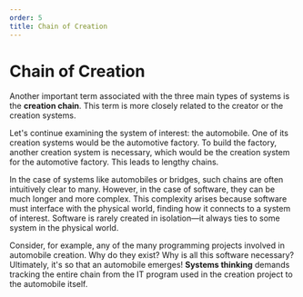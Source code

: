 ```yaml
---
order: 5
title: Chain of Creation
---
```


# Chain of Creation

Another important term associated with the three main types of systems is the **creation chain**. This term is more closely related to the creator or the creation systems.

Let's continue examining the system of interest: the automobile. One of its creation systems would be the automotive factory. To build the factory, another creation system is necessary, which would be the creation system for the automotive factory. This leads to lengthy chains.

In the case of systems like automobiles or bridges, such chains are often intuitively clear to many. However, in the case of software, they can be much longer and more complex. This complexity arises because software must interface with the physical world, finding how it connects to a system of interest. Software is rarely created in isolation—it always ties to some system in the physical world.

Consider, for example, any of the many programming projects involved in automobile creation. Why do they exist? Why is all this software necessary? Ultimately, it's so that an automobile emerges! **Systems thinking** demands tracking the entire chain from the IT program used in the creation project to the automobile itself.